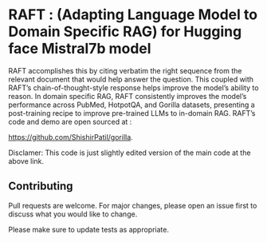 # RAFT : (Adapting Language Model to Domain Specific RAG) for Hugging face Mistral7b model

 RAFT accomplishes this by citing verbatim the right sequence from the relevant document that would help answer the question. This coupled with RAFT’s chain-of-thought-style response helps improve the model’s ability to reason. In domain specific RAG, RAFT consistently improves the model’s performance across PubMed, HotpotQA, and Gorilla datasets, presenting a post-training recipe to improve pre-trained LLMs to in-domain RAG. RAFT’s code and demo are open sourced at :

https://github.com/ShishirPatil/gorilla.

Disclamer: This code is just slightly edited version of the main code at the above link.


## Contributing

Pull requests are welcome. For major changes, please open an issue first
to discuss what you would like to change.

Please make sure to update tests as appropriate.
